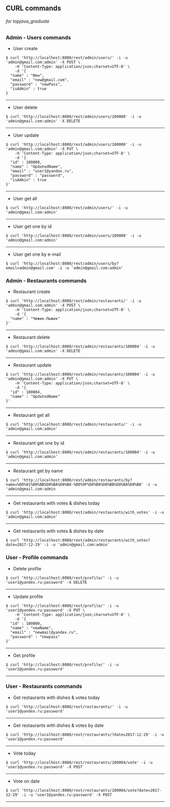 ## CURL commands
###### for topjava_graduate

### Admin - Users commands

* User create
```
$ curl 'http://localhost:8080/rest/admin/users/' -i -u 'admin@gmail.com:admin' -X POST \
    -H 'Content-Type: application/json;charset=UTF-8' \
    -d '{
  "name" : "New",
  "email" : "new@gmail.com",
  "password" : "newPass",
  "isAdmin" : true
}
```
---
* User delete
```
$ curl 'http://localhost:8080/rest/admin/users/100000' -i -u 'admin@gmail.com:admin' -X DELETE
```
---
* User update
```
$ curl 'http://localhost:8080/rest/admin/users/100000' -i -u 'admin@gmail.com:admin' -X PUT \
    -H 'Content-Type: application/json;charset=UTF-8' \
    -d '{
  "id" : 100000,
  "name" : "UpdatedName",
  "email" : "user1@yandex.ru",
  "password" : "password",
  "isAdmin" : true
}'
```
---
* User get all
```
$ curl 'http://localhost:8080/rest/admin/users/' -i -u 'admin@gmail.com:admin'
```
---
* User get one by id
```
$ curl 'http://localhost:8080/rest/admin/users/100000' -i -u 'admin@gmail.com:admin'
```
---
* User get one by e-mail
```
$ curl 'http://localhost:8080/rest/admin/users/by?email=admin@gmail.com' -i -u 'admin@gmail.com:admin'
```


### Admin - Restaurants commands
* Restaurant create
```
$ curl 'http://localhost:8080/rest/admin/restaurants/' -i -u 'admin@gmail.com:admin' -X POST \
    -H 'Content-Type: application/json;charset=UTF-8' \
    -d '{
  "name" : "Чижик-Пыжик"
}'
```
---
* Restaurant delete
```
$ curl 'http://localhost:8080/rest/admin/restaurants/100004' -i -u 'admin@gmail.com:admin' -X DELETE
```
---
* Restaurant update
```
$ curl 'http://localhost:8080/rest/admin/restaurants/100004' -i -u 'admin@gmail.com:admin' -X PUT \
    -H 'Content-Type: application/json;charset=UTF-8' \
    -d '{
  "id" : 100004,
  "name" : "UpdatedName"
}'
```
---
* Restaurant get all
```
$ curl 'http://localhost:8080/rest/admin/restaurants/' -i -u 'admin@gmail.com:admin'
```
---
* Restaurant get one by id
```
$ curl 'http://localhost:8080/rest/admin/restaurants/100004' -i -u 'admin@gmail.com:admin'
```
---
* Restaurant get by name
```
$ curl 'http://localhost:8080/rest/admin/restaurants/by?name=%D0%81%D0%BB%D0%BA%D0%B8-%D0%9F%D0%B0%D0%BB%D0%BA%D0%B8' -i -u 'admin@gmail.com:admin
```
---
* Get restaurants with votes & dishes today
```
$ curl 'http://localhost:8080/rest/admin/restaurants/with_votes' -i -u 'admin@gmail.com:admin'
```
---
* Get restaurants with votes & dishes by date
```
$ curl 'http://localhost:8080/rest/admin/restaurants/with_votes?date=2017-12-29' -i -u 'admin@gmail.com:admin'
```

### User - Profile commands
* Delete profile
```
$ curl 'http://localhost:8080/rest/profile/' -i -u 'user1@yandex.ru:password' -X DELETE
```
---
* Update profile
```
$ curl 'http://localhost:8080/rest/profile/' -i -u 'user1@yandex.ru:password' -X PUT \
    -H 'Content-Type: application/json;charset=UTF-8' \
    -d '{
  "id" : 100000,
  "name" : "newName",
  "email" : "newmail@yandex.ru",
  "password" : "newpass"
}'
```
---
* Get profile
```
$ curl 'http://localhost:8080/rest/profile/' -i -u 'user1@yandex.ru:password'
```
---

### User - Restaurants commands
* Get restaurants with dishes & votes today
```
$ curl 'http://localhost:8080/rest/restaurants/' -i -u 'user1@yandex.ru:password'
```
---
* Get restaurants with dishes & votes by date
```
$ curl 'http://localhost:8080/rest/restaurants/?date=2017-12-29' -i -u 'user1@yandex.ru:password'
```
---
* Vote today
```
$ curl 'http://localhost:8080/rest/restaurants/100004/vote' -i -u 'user1@yandex.ru:password' -X POST
```
---
* Vote on date
```
$ curl 'http://localhost:8080/rest/restaurants/100004/vote?date=2017-12-29' -i -u 'user1@yandex.ru:password' -X POST
```
---

